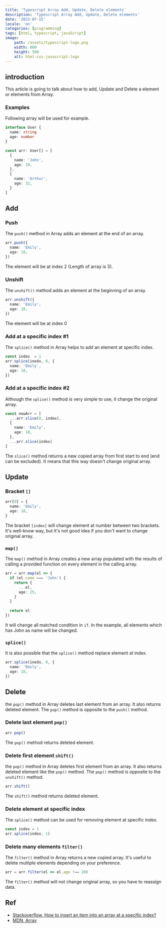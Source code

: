```yaml
---
title: 'Typescript Array Add, Update, Delete elements'
description: 'Typescript Array Add, Update, Delete elements'
date: '2023-07-15'
locale: 'en'
categories: [programming]
tags: [html, typescript, javaScript]
image:
    path: /assets/typescript-logo.png
    width: 800
    height: 500
    alt: html-css-javascript-logo 
---
```

## introduction
This article is going to talk about how to add, Update and Delete a element or elements from Array.

### Examples
Following array will be used for example.
```typescript
interface User {
  name: string
  age: number
}

const arr: User[] = [
  {
    name: 'John',
    age: 20,
  },
  {
    name: 'Arthur',
    age: 32,
  }
]
```


## Add
### Push
The `push()` method in Array adds an element at the end of an array.
```typescript
arr.push({
  name: 'Emily',
  age: 18,
})
```
The element will be at index 2 (Length of array is 3).

### Unshift
The `unshift()` method adds an element at the beginning of an array.
```typescript
arr.unshift({
  name: 'Emily',
  age: 18,
})
```
The element will be at index 0

### Add at a specific index #1
The `splice()` method in Array helps to add an element at specific index.
```typescript
const index  = 1
arr.splice(inedx, 0, {
  name: 'Emily',
  age: 18,
})
```

### Add at a specific index #2
Although the `splice()` method is very simple to use, it change the original array.
```typescript
const newArr = [
  ...arr.slice(0, index),
  {
    name: 'Emily',
    age: 18,
  },
  ...arr.slice(index)
]
```
The `slice()` method returns a new copied array from first start to end (end can be excluded).
It means that this way doesn't change original array.

## Update
### Bracket `[]`
```typescript
arr[0] = {
  name: 'Emily',
  age: 18,
}
```
The bracket `[index]` will change element at number between two brackets. 
It's well-know way, but it's not good idea if you don't want to change original array. 

### `map()`
The `map()` method in Array creates a new array populated with the results of calling a provided function on every element in the calling array.
```typescript
arr = arr.map(el => {
  if (el.name === 'John') {
    return {
      ...el,
      age: 25,
    }
  }
  
  return el
})
```
It will change all matched condition in `if`. In the example, all elements which has John as name will be changed. 

### `splice()`
It is also possible that the `splice()` method replace element at index.
```typescript
arr.splice(inedx, 0, {
  name: 'Emily',
  age: 18,
})
```

## Delete
the `pop()` method in Array deletes last element from an array. It also returns deleted element.
The `pop()` method is opposite to the `push()` method.
### Delete last element `pop()`
```typescript
arr.pop()
```
The `pop()` method returns deleted element.

### Delete first element `shift()`
the `pop()` method in Array deletes first element from an array. It also returns deleted element like the `pop()` method.
The `pop()` method is opposite to the `unshift()` method.
```typescript
arr.shift()
```
The `shift()` method returns deleted element.

### Delete element at specific index
The `splice()` method can be used for removing element at specific index.
```typescript
const index = 1
arr.splice(index, 1)
```

### Delete many elements `filter()`
The `filter()` method in Array returns a new copied array. It's useful to delete multiple elements depending on your preference.
```typescript
arr = arr.filter(el => el.age !== 20)
```
The `filter()` method will not change original array, so you have to reassign data.

## Ref
- [Stackoverflow, How to insert an item into an array at a specific index?](https://stackoverflow.com/questions/586182/how-to-insert-an-item-into-an-array-at-a-specific-index)
- [MDN, Array](https://developer.mozilla.org/en-US/docs/Web/JavaScript/Reference/Global_Objects/Array)
